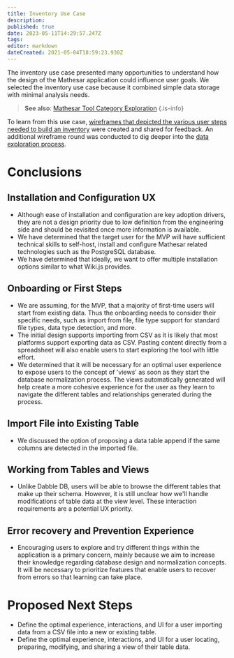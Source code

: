 ```yaml
---
title: Inventory Use Case
description: 
published: true
date: 2023-05-11T14:29:57.247Z
tags: 
editor: markdown
dateCreated: 2021-05-04T18:59:23.930Z
---
```


The inventory use case presented many opportunities to understand how the design of the Mathesar application could influence user goals. 
We selected the inventory use case because it combined simple data storage with minimal analysis needs.

> **See also**: [Mathesar Tool Category Exploration](/design/reports/tool-category)
{.is-info}

To learn from this use case, [wireframes that depicted the various user steps needed to build an inventory](/design/exploration/use-cases/inventory-use-case) were created and shared for feedback. An additional wireframe round was conducted to dig deeper into the [data exploration process](/design/exploration/inventory-data-exploration).

# Conclusions

## Installation and Configuration UX
* Although ease of installation and configuration are key adoption drivers, they are not a design priority due to low definition from the engineering side and should be revisited once more information is available.
* We have determined that the target user for the MVP will have sufficient technical skills to self-host, install and configure Mathesar related technologies such as the PostgreSQL database.
* We have determined that ideally, we want to offer multiple installation options similar to what Wiki.js provides.

## Onboarding or First Steps
* We are assuming, for the MVP, that a majority of first-time users will start from existing data. Thus the onboarding needs to consider their specific needs, such as import from file, file type support for standard file types, data type detection, and more.
* The initial design supports importing from CSV as it is likely that most platforms support exporting data as CSV. Pasting content directly from a spreadsheet will also enable users to start exploring the tool with little effort.
* We determined that it will be necessary for an optimal user experience to expose users to the concept of 'views' as soon as they start the database normalization process. The views automatically generated will help create a more cohesive experience for the user as they learn to navigate the different tables and relationships generated during the process.

## Import File into Existing Table
* We discussed the option of proposing a data table append if the same columns are detected in the imported file.

## Working from Tables and Views
* Unlike Dabble DB, users will be able to browse the different tables that make up their schema. However, it is still unclear how we'll handle modifications of table data at the view level. These interaction requirements are a potential UX priority.

## Error recovery and Prevention Experience
* Encouraging users to explore and try different things within the application is a primary concern, mainly because we aim to increase their knowledge regarding database design and normalization concepts. It will be necessary to prioritize features that enable users to recover from errors so that learning can take place.

# Proposed Next Steps
* Define the optimal experience, interactions, and UI for a user importing data from a CSV file into a new or existing table.
* Define the optimal experience, interactions, and UI for a user locating, preparing, modifying, and sharing a view of their table data.
